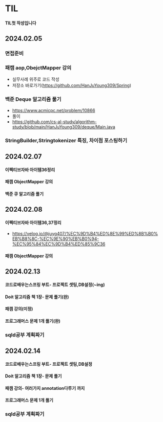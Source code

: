 # TIL

#### TIL첫 작성입니다

## 2024.02.05
### 면접준비
### 패캠 aop,ObejctMapper 강의
- 실무사례 위주로 코드 작성
- 저장소 바로가기(https://github.com/HanJuYoung309/Spring)
###  백준 Deque 알고리즘 풀기
- https://www.acmicpc.net/problem/10866
- 풀이
- https://github.com/cs-al-study/algorithm-study/blob/main/HanJuYoung309/deque/Main.java
###  StringBuilder,Stringtokenizer 특징, 차이점 포스팅하기

## 2024.02.07
#### 이펙티브자바 아이템36정리
#### 패캠 ObjectMapper 강의
#### 백준 큐 알고리즘 풀기


## 2024.02.08
#### 이펙티브자바 아이템36,37정리
- https://velog.io/@juyg407/%EC%9D%B4%ED%8E%99%ED%8B%B0%EB%B8%8C-%EC%9E%90%EB%B0%94-%EC%95%84%EC%9D%B4%ED%85%9C36
#### 패캠 ObjectMapper 강의

## 2024.02.13
#### 코드로배우는스프링 부트- 프로젝트 셋팅,DB설정(~ing)
#### Doit 알고리즘 책 1장- 문제 풀기(완)
#### 패캠 강의(미정)
#### 프로그래머스 문제 1개 풀기(완)
### sqld공부 계획짜기

## 2024.02.14
#### 코드로배우는스프링 부트- 프로젝트 셋팅,DB설정
#### Doit 알고리즘 책 1장- 문제 풀기
#### 패캠 강의- 여러가지 annotation다루기 까지
#### 프로그래머스 문제 1개 풀기
### sqld공부 계획짜기

